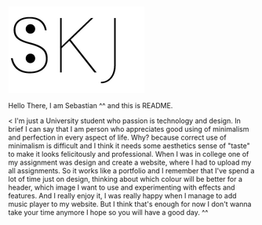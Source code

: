 ![alt text](https://github.com/SKJ666/Digital-Creativity/blob/main/Asset%203.png?raw=true)

Hello There, I am Sebastian ^^ and this is README. 

<
I'm just a University student who passion is technology and design. In brief I can say that I am person who appreciates good using of minimalism and perfection in every aspect of life. Why? because correct use of minimalism is difficult and I think it needs some aesthetics sense of "taste" to make it looks felicitously and professional.
When I was in college one of my assignment was design and create a website, where I had to upload my all assignments. So it works like a portfolio and I remember that I've spend a lot of time just on design, thinking about which colour will be better for a header, which image I want to use and experimenting with effects and features. And I really enjoy it, I was really happy when I manage to add music player to my website. But I think that's enough for now I don't wanna take your time anymore I hope so you will have a good day. ^^

>


<!--
**SKJ666/SKJ666** is a ✨ _special_ ✨ repository because its `README.md` (this file) appears on your GitHub profile.

- 🌱 I’m currently learning ...
- ⚡ Fun fact: ...
-->
